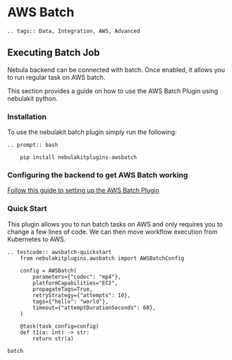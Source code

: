 # AWS Batch

```{eval-rst}
.. tags:: Data, Integration, AWS, Advanced
```

## Executing Batch Job

Nebula backend can be connected with batch. Once enabled, it allows you to run regular task on AWS batch.

This section provides a guide on how to use the AWS Batch Plugin using nebulakit python.

### Installation

To use the nebulakit batch plugin simply run the following:

```{eval-rst}
.. prompt:: bash

    pip install nebulakitplugins-awsbatch
```

### Configuring the backend to get AWS Batch working

[Follow this guide to setting up the AWS Batch Plugin](<https://docs.nebula.org/en/latest/deployment/plugin_setup/aws/batch.html#deployment-plugin-setup-aws-array>)

### Quick Start

This plugin allows you to run batch tasks on AWS and only requires you to change a few lines of code.
We can then move workflow execution from Kubernetes to AWS.

```{eval-rst}
.. testcode:: awsbatch-quickstart
    from nebulakitplugins.awsbatch import AWSBatchConfig

    config = AWSBatch(
        parameters={"codec": "mp4"},
        platformCapabilities="EC2",
        propagateTags=True,
        retryStrategy={"attempts": 10},
        tags={"hello": "world"},
        timeout={"attemptDurationSeconds": 60},
    )

    @task(task_config=config)
    def t1(a: int) -> str:
        return str(a)
```

```{auto-examples-toc}
batch
```
